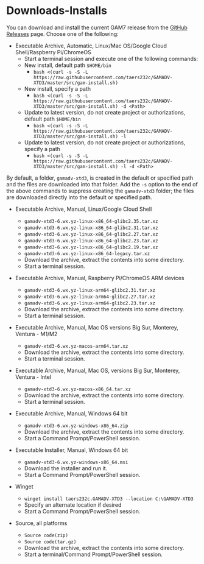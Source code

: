 # Downloads-Installs
You can download and install the current GAM7 release from the [GitHub Releases](https://github.com/taers232c/GAMADV-XTD3/releases) page. Choose one of the following:

* Executable Archive, Automatic, Linux/Mac OS/Google Cloud Shell/Raspberry Pi/ChromeOS
  - Start a terminal session and execute one of the following commands:
  - New install, default path `$HOME/bin`
    - `bash <(curl -s -S -L https://raw.githubusercontent.com/taers232c/GAMADV-XTD3/master/src/gam-install.sh)`
  - New install, specify a path
    - `bash <(curl -s -S -L https://raw.githubusercontent.com/taers232c/GAMADV-XTD3/master/src/gam-install.sh) -d <Path>`
  - Update to latest version, do not create project or authorizations, default path `$HOME/bin`
    - `bash <(curl -s -S -L https://raw.githubusercontent.com/taers232c/GAMADV-XTD3/master/src/gam-install.sh) -l`
  - Update to latest version, do not create project or authorizations, specify a path
    - `bash <(curl -s -S -L https://raw.githubusercontent.com/taers232c/GAMADV-XTD3/master/src/gam-install.sh) -l -d <Path>`

By default, a folder, `gamadv-xtd3`, is created in the default or specified path and the files are downloaded into that folder.
Add the `-s` option to the end of the above commands to suppress creating the `gamadv-xtd3` folder; the files are downloaded directly into the default or specified path.

* Executable Archive, Manual, Linux/Google Cloud Shell
  - `gamadv-xtd3-6.wx.yz-linux-x86_64-glibc2.35.tar.xz`
  - `gamadv-xtd3-6.wx.yz-linux-x86_64-glibc2.31.tar.xz`
  - `gamadv-xtd3-6.wx.yz-linux-x86_64-glibc2.27.tar.xz`
  - `gamadv-xtd3-6.wx.yz-linux-x86_64-glibc2.23.tar.xz`
  - `gamadv-xtd3-6.wx.yz-linux-x86_64-glibc2.19.tar.xz`
  - `gamadv-xtd3-6.wx.yz-linux-x86_64-legacy.tar.xz`
  - Download the archive, extract the contents into some directory.
  - Start a terminal session.

* Executable Archive, Manual, Raspberry Pi/ChromeOS ARM devices
  - `gamadv-xtd3-6.wx.yz-linux-arm64-glibc2.31.tar.xz`
  - `gamadv-xtd3-6.wx.yz-linux-arm64-glibc2.27.tar.xz`
  - `gamadv-xtd3-6.wx.yz-linux-arm64-glibc2.23.tar.xz`
  - Download the archive, extract the contents into some directory.
  - Start a terminal session.

* Executable Archive, Manual, Mac OS versions Big Sur, Monterey, Ventura - M1/M2
  - `gamadv-xtd3-6.wx.yz-macos-arm64.tar.xz`
  - Download the archive, extract the contents into some directory.
  - Start a terminal session.

* Executable Archive, Manual, Mac OS, versions Big Sur, Monterey, Ventura - Intel
  - `gamadv-xtd3-6.wx.yz-macos-x86_64.tar.xz`
  - Download the archive, extract the contents into some directory.
  - Start a terminal session.

* Executable Archive, Manual, Windows 64 bit
  - `gamadv-xtd3-6.wx.yz-windows-x86_64.zip`
  - Download the archive, extract the contents into some directory.
  - Start a Command Prompt/PowerShell session.

* Executable Installer, Manual, Windows 64 bit
  - `gamadv-xtd3-6.wx.yz-windows-x86_64.msi`
  - Download the installer and run it.
  - Start a Command Prompt/PowerShell session.

* Winget
  - `winget install taers232c.GAMADV-XTD3 --location C:\GAMADV-XTD3`
  - Specify an alternate location if desired
  - Start a Command Prompt/PowerShell session.
  
* Source, all platforms
  - `Source code(zip)`
  - `Source code(tar.gz)`
  - Download the archive, extract the contents into some directory.
  - Start a terminal/Command Prompt/PowerShell session.
